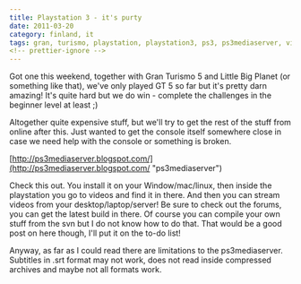 ```yaml
---
title: Playstation 3 - it's purty
date: 2011-03-20
category: finland, it
tags: gran, turismo, playstation, playstation3, ps3, ps3mediaserver, video, games
<!-- prettier-ignore -->
---
```


Got one this weekend, together with Gran Turismo 5 and Little Big Planet (or something like that), we've only played GT 5 so far but it's pretty darn amazing! It's quite hard but we do win - complete the challenges in the beginner level at least ;)

Altogether quite expensive stuff, but we'll try to get the rest of the stuff from online after this. Just wanted to get the console itself somewhere close in case we need help with the console or something is broken.

[http://ps3mediaserver.blogspot.com/](http://ps3mediaserver.blogspot.com/ "ps3mediaserver")

Check this out. You install it on your Window/mac/linux, then inside the playstation you go to videos and find it in there. And then you can stream videos from your desktop/laptop/server! Be sure to check out the forums, you can get the latest build in there. Of course you can compile your own stuff from the svn but I do not know how to do that. That would be a good post on here though, I'll put it on the to-do list!

Anyway, as far as I could read there are limitations to the ps3mediaserver. Subtitles in .srt format may not work, does not read inside compressed archives and maybe not all formats work.
